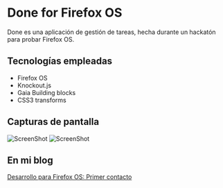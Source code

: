 Done for Firefox OS
=====================

Done es una aplicación de gestión de tareas, hecha durante un hackatón para probar Firefox OS.

Tecnologías empleadas
---------------------

- Firefox OS
- Knockout.js
- Gaia Building blocks
- CSS3 transforms

Capturas de pantalla
---------------------
![ScreenShot](https://raw.github.com/rlbisbe/done-firefoxos/master/snapshots/mainWindow.png)
![ScreenShot](https://raw.github.com/rlbisbe/done-firefoxos/master/snapshots/newTask.png)

En mi blog
---------------------
[Desarrollo para Firefox OS: Primer contacto](http://kcy.me/hcye)
